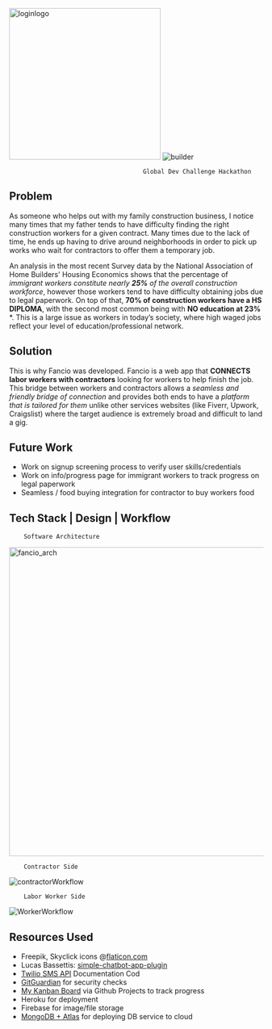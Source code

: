
<img width="300" alt="loginlogo" src="https://user-images.githubusercontent.com/34731628/84478450-553aaa00-ac5f-11ea-91a1-ae485e3e8717.png"> ![builder](https://user-images.githubusercontent.com/34731628/84472619-83b38780-ac55-11ea-9a0f-17467eb573f5.png)

                                         Global Dev Challenge Hackathon

## Problem 
   As someone who helps out with my family construction business, I notice many times that my father tends to have difficulty finding the right construction workers for a given contract. Many times due to the lack of time, he ends up having to drive around neighborhoods in order to pick up works who wait for contractors to offer them a temporary job.

   An analysis in the most recent Survey data by the National Association of Home Builders' Housing Economics shows that the percentage of *immigrant workers constitute nearly **25%** of the overall construction workforce*, however those workers tend to have difficulty obtaining jobs due to legal paperwork. On top of that, **70% of construction workers have a HS DIPLOMA**, with the second most common being with **NO education at 23%** *. This is a large issue as workers in today’s society, where high waged jobs reflect your level of education/professional network.


## Solution 
   This is why Fancio was developed. Fancio is a web app that **CONNECTS labor workers with contractors** looking for workers to help finish the job. This bridge between workers and contractors allows a *seamless and friendly bridge of connection* and provides both ends to have a *platform that is tailored for them* unlike other services websites (like Fiverr, Upwork, Craigslist) where the target audience is extremely broad and difficult to land a gig.

## Future Work
   - Work on signup screening process to verify user skills/credentials
   - Work on info/progress page for immigrant workers to track progress on legal paperwork
   - Seamless / food buying integration for contractor to buy workers food

## Tech Stack | Design | Workflow
        Software Architecture
        
<img width="612" alt="fancio_arch" src="https://user-images.githubusercontent.com/34731628/84442586-ee3fd580-ac0b-11ea-9c53-7897b9a35b36.png">

        Contractor Side
        
![contractorWorkflow](https://user-images.githubusercontent.com/34731628/84558521-62a87080-ad01-11ea-9d4c-2ab39a2e9f5f.png)

        Labor Worker Side
        
![WorkerWorkflow](https://user-images.githubusercontent.com/34731628/84558538-971c2c80-ad01-11ea-80b3-aa1ee2f7df2d.png)


## Resources Used
- Freepik, Skyclick icons @[flaticon.com](https://flaticon.com)
- Lucas Bassettis: [simple-chatbot-app-plugin](https://lucasbassetti.com.br/react-simple-chatbot/)
- [Twilio SMS API](https://twilio.com) Documentation Cod
- [GitGuardian](https://gitguardian.com/) for security checks
- [My Kanban Board](https://github.com/salmansiraj/Fancio/projects/1) via Github Projects to track progress
- Heroku for deployment
- Firebase for image/file storage
- [MongoDB + Atlas](https://www.mongodb.com/cloud/atlas) for deploying DB service to cloud
